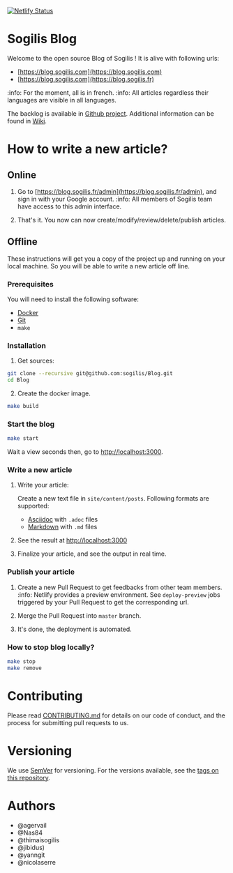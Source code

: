 [![Netlify Status](https://api.netlify.com/api/v1/badges/be2fba7f-a8a8-44de-b957-efc6901dba61/deploy-status)](https://app.netlify.com/sites/wizardly-roentgen-e7f07e/deploys)

# Sogilis Blog

Welcome to the open source Blog of Sogilis !
It is alive with following urls:

- [https://blog.sogilis.com](https://blog.sogilis.com)
- [https://blog.sogilis.com](https://blog.sogilis.fr)

:info: For the moment, all is in french.
:info: All articles regardless their languages are visible in all languages.

The backlog is available in [Github project](https://github.com/orgs/sogilis/projects/3).
Additional information can be found in [Wiki](https://github.com/sogilis/Blog/wiki).

# How to write a new article?

## Online

1. Go to [https://blog.sogilis.fr/admin](https://blog.sogilis.fr/admin), and sign in with your Google account.
:info: All members of Sogilis team have access to this admin interface.

2. That's it. You now can now create/modify/review/delete/publish articles.

## Offline

These instructions will get you a copy of the project up and running on your local machine.
So you will be able to write a new article off line.

### Prerequisites

You will need to install the following software:

* [Docker](https://www.docker.com)
* [Git](https://git-scm.com)
* `make`

### Installation

1. Get sources:
```bash
git clone --recursive git@github.com:sogilis/Blog.git
cd Blog
```

2. Create the docker image.
```bash
make build
```

### Start the blog

```Bash
make start
```

Wait a view seconds then, go to [http://localhost:3000](http://localhost:3000).

### Write a new article

1. Write your article:

   Create a new text file in `site/content/posts`.
   Following formats are supported:
      - [Asciidoc](https://asciidoctor.org) with `.adoc` files
      - [Markdown](https://en.wikipedia.org/wiki/Markdown) with `.md` files

2. See the result at [http://localhost:3000](http://localhost:3000)

3. Finalize your article, and see the output in real time.

### Publish your article

1. Create a new Pull Request to get feedbacks from other team members.
:info: Netlify provides a preview environment. See `deploy-preview` jobs triggered by your Pull Request to get the corresponding url.

5. Merge the Pull Request into `master` branch.

6. It's done, the deployment is automated.

### How to stop blog locally?

```Bash
make stop
make remove
```

# Contributing

Please read [CONTRIBUTING.md]() for details on our code of conduct, and the process for submitting pull requests to us.

# Versioning

We use [SemVer](http://semver.org/) for versioning. For the versions available, see the [tags on this repository](https://github.com/sogilis/Blog/tags).

# Authors

* @agervail
* @Nas84
* @thimaisogilis
* @jibidus)
* @yanngit
* @nicolaserre
